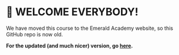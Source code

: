 # 👋 WELCOME EVERYBODY!

We have moved this course to the Emerald Academy website, so this GitHub repo is now old. 

**For the updated (and much nicer) version, go [here](https://academy.ecdao.org/en/catalog/courses/beginner-cadence).**
